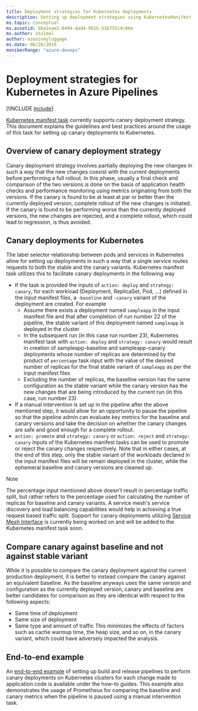 ```yaml
---
title: Deployment strategies for Kubernetes deployments
description: Setting up deployment strategies using KubernetesManifest task
ms.topic: conceptual
ms.assetid: bba1eae2-6494-4ad4-991b-53b755c4c86e
ms.author: atulmal
author: azooinmyluggage
ms.date: 08/28/2019
monikerRange: "azure-devops"
---
```


# Deployment strategies for Kubernetes in Azure Pipelines

[!INCLUDE [include](../../includes/version-team-services.md)]

[Kubernetes manifest task](../../tasks/deploy/kubernetes-manifest.md) currently supports canary deployment strategy. This document explains the guidelines and best practices around the usage of this task for setting up canary deployments to Kubernetes.

## Overview of canary deployment strategy

Canary deployment strategy involves partially deploying the new changes in such a way that the new changes coexist with the current deployments before performing a full rollout. In this phase, usually a final check and comparison of the two versions is done on the basis of application health checks and performance monitoring using metrics originating from both the versions. If the canary is found to be at least at par or better than the currently deployed version, complete rollout of the new changes is initiated. If the canary is found to be performing worse than the currently deployed versions, the new changes are rejected, and a complete rollout, which could lead to regression, is thus avoided.

## Canary deployments for Kubernetes

The label selector relationship between pods and services in Kubernetes allow for setting up deployments in such a way that a single service routes requests to both the stable and the canary variants. Kubernetes manifest task utilizes this to facilitate canary deployments in the following way

- If the task is provided the inputs of `action: deploy` and `strategy: canary`, for each workload (Deployment, ReplicaSet, Pod, ...) defined in the input manifest files, a `-baseline` and `-canary` variant of the deployment are created. For example
  - Assume there exists a deployment named `sampleapp` in the input manifest file and that after completion of run number 22 of the pipeline, the stable variant of this deployment named `sampleapp` is deployed in the cluster
  - In the subsequent run (in this case run number 23), Kubernetes manifest task with `action: deploy` and `strategy: canary` would result in creation of sampleapp-baseline and sampleapp-canary deployments whose number of replicas are determined by the product of `percentage` task input with the value of the desired number of replicas for the final stable variant of `sampleapp` as per the input manifest files
  - Excluding the number of replicas, the baseline version has the same configuration as the stable variant while the canary version has the new changes that are being introduced by the current run (in this case, run number 23)
- If a manual intervention is set up in the pipeline after the above mentioned step, it would allow for an opportunity to pause the pipeline so that the pipeline admin can evaluate key metrics for the baseline and canary versions and take the decision on whether the canary changes are safe and good enough for a complete rollout.
- `action: promote` and `strategy: canary` or `action: reject` and `strategy: canary` inputs of the Kubernetes manifest tasks can be used to promote or reject the canary changes respectively. Note that in either cases, at the end of this step, only the stable variant of the workloads declared in the input manifest files will be remain deployed in the cluster, while the ephemeral baseline and canary versions are cleaned up.

> [!NOTE]
> The percentage input mentioned above doesn't result in percentage traffic split, but rather refers to the percentage used for calculating the number of replicas for baseline and canary variants.
> A service mesh's service discovery and load balancing capabilities would help in achieving a true request based traffic split. Support for canary deployments utilizing [Service Mesh Interface](https://smi-spec.io) is currently being worked on and will be added to the Kubernetes manifest task soon.

## Compare canary against baseline and not against stable variant

While it is possible to compare the canary deployment against the current production deployment, it is better to instead compare the canary against an equivalent baseline. As the baseline anyways uses the same version and configuration as the currently deployed version, canary and baseline are better candidates for comparison as they are identical with respect to the following aspects:

- Same time of deployment
- Same size of deployment
- Same type and amount of traffic
  This minimizes the effects of factors such as cache warmup time, the heap size, and so on, in the canary variant, which could have adversely impacted the analysis.

## End-to-end example

An [end-to-end example](./canary-demo.md) of setting up build and release pipelines to perform canary deployments on Kubernetes clusters for each change made to application code is available under the how-to guides. This example also demonstrates the usage of Prometheus for comparing the baseline and canary metrics when the pipeline is paused using a manual intervention task.
